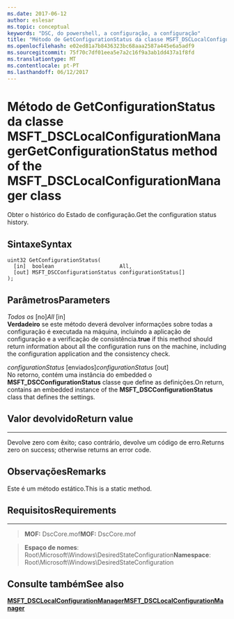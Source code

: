 ```yaml
---
ms.date: 2017-06-12
author: eslesar
ms.topic: conceptual
keywords: "DSC, do powershell, a configuração, a configuração"
title: "Método de GetConfigurationStatus da classe MSFT_DSCLocalConfigurationManager"
ms.openlocfilehash: e02ed81a7b8436323bc68aaa2587a445e6a5adf9
ms.sourcegitcommit: 75f70c7df01eea5e7a2c16f9a3ab1dd437a1f8fd
ms.translationtype: MT
ms.contentlocale: pt-PT
ms.lasthandoff: 06/12/2017
---
```

# <a name="getconfigurationstatus-method-of-the-msftdsclocalconfigurationmanager-class"></a><span data-ttu-id="615a7-103">Método de GetConfigurationStatus da classe MSFT_DSCLocalConfigurationManager</span><span class="sxs-lookup"><span data-stu-id="615a7-103">GetConfigurationStatus method of the MSFT_DSCLocalConfigurationManager class</span></span>

<span data-ttu-id="615a7-104">Obter o histórico do Estado de configuração.</span><span class="sxs-lookup"><span data-stu-id="615a7-104">Get the configuration status history.</span></span>

<a name="syntax"></a><span data-ttu-id="615a7-105">Sintaxe</span><span class="sxs-lookup"><span data-stu-id="615a7-105">Syntax</span></span>
------

```mof
uint32 GetConfigurationStatus(
  [in]  boolean                     All,
  [out] MSFT_DSCConfigurationStatus configurationStatus[]
);
```

<a name="parameters"></a><span data-ttu-id="615a7-106">Parâmetros</span><span class="sxs-lookup"><span data-stu-id="615a7-106">Parameters</span></span>
----------

<span data-ttu-id="615a7-107">*Todos os* \[no\]</span><span class="sxs-lookup"><span data-stu-id="615a7-107">*All* \[in\]</span></span>  
<span data-ttu-id="615a7-108">**Verdadeiro** se este método deverá devolver informações sobre todas a configuração é executada na máquina, incluindo a aplicação de configuração e a verificação de consistência.</span><span class="sxs-lookup"><span data-stu-id="615a7-108">**true** if this method should return information about all the configuration runs on the machine, including the configuration application and the consistency check.</span></span>

<span data-ttu-id="615a7-109">*configurationStatus* \[enviados\]</span><span class="sxs-lookup"><span data-stu-id="615a7-109">*configurationStatus* \[out\]</span></span>  
<span data-ttu-id="615a7-110">No retorno, contém uma instância do embedded o **MSFT_DSCConfigurationStatus** classe que define as definições.</span><span class="sxs-lookup"><span data-stu-id="615a7-110">On return, contains an embedded instance of the **MSFT_DSCConfigurationStatus** class that defines the settings.</span></span>

## <a name="return-value"></a><span data-ttu-id="615a7-111">Valor devolvido</span><span class="sxs-lookup"><span data-stu-id="615a7-111">Return value</span></span>
------------

<span data-ttu-id="615a7-112">Devolve zero com êxito; caso contrário, devolve um código de erro.</span><span class="sxs-lookup"><span data-stu-id="615a7-112">Returns zero on success; otherwise returns an error code.</span></span>

## <a name="remarks"></a><span data-ttu-id="615a7-113">Observações</span><span class="sxs-lookup"><span data-stu-id="615a7-113">Remarks</span></span>

<span data-ttu-id="615a7-114">Este é um método estático.</span><span class="sxs-lookup"><span data-stu-id="615a7-114">This is a static method.</span></span>

## <a name="requirements"></a><span data-ttu-id="615a7-115">Requisitos</span><span class="sxs-lookup"><span data-stu-id="615a7-115">Requirements</span></span>
------------
><span data-ttu-id="615a7-116">**MOF:** DscCore.mof</span><span class="sxs-lookup"><span data-stu-id="615a7-116">**MOF:** DscCore.mof</span></span>

><span data-ttu-id="615a7-117">**Espaço de nomes**: Root\Microsoft\Windows\DesiredStateConfiguration</span><span class="sxs-lookup"><span data-stu-id="615a7-117">**Namespace**: Root\Microsoft\Windows\DesiredStateConfiguration</span></span>


## <a name="see-also"></a><span data-ttu-id="615a7-118">Consulte também</span><span class="sxs-lookup"><span data-stu-id="615a7-118">See also</span></span>


[<span data-ttu-id="615a7-119">**MSFT_DSCLocalConfigurationManager**</span><span class="sxs-lookup"><span data-stu-id="615a7-119">**MSFT_DSCLocalConfigurationManager**</span></span>](msft-dsclocalconfigurationmanager.md)


 

 



